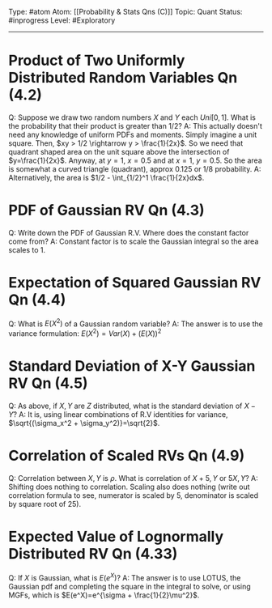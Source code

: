Type: #atom
Atom: [[Probability & Stats Qns (C)]]
Topic: Quant 
Status: #inprogress 
Level: #Exploratory 

----
# Product of Two Uniformly Distributed Random Variables Qn (4.2)

Q: Suppose we draw two random numbers $X$ and $Y$ each $Uni[0,1]$. What is the probability that their product is greater than $1/2$?
A: This actually doesn't need any knowledge of uniform PDFs and moments. Simply imagine a unit square. Then, $xy > 1/2 \rightarrow y > \frac{1}{2x}$. So we need that quadrant shaped area on the unit square above the intersection of   $y=\frac{1}{2x}$. Anyway, at $y=1$, $x=0.5$ and at $x=1$, $y=0.5$. So the area is somewhat a curved triangle (quadrant), approx 0.125 or 1/8 probability.
A: Alternatively, the area is $1/2 - \int_{1/2}^1 \frac{1}{2x}dx$.

# PDF of Gaussian RV Qn (4.3)

Q: Write down the PDF of Gaussian R.V. Where does the constant factor come from?
A: Constant factor is to scale the Gaussian integral so the area scales to 1.

# Expectation of Squared Gaussian RV Qn (4.4)

Q: What is $E(X^2)$ of a Gaussian random variable?
A: The answer is to use the variance formulation: $E(X^2)=Var(X)+(E(X))^2$

# Standard Deviation of X-Y Gaussian RV Qn (4.5)

Q: As above, if $X,Y$ are $Z$ distributed, what is the standard deviation of $X-Y$?
A: It is, using linear combinations of R.V identities for variance, $\sqrt{(\sigma_x^2 + \sigma_y^2)}=\sqrt{2}$.

# Correlation of Scaled RVs Qn (4.9)

Q: Correlation between $X,Y$ is $\rho$. What is correlation of $X+5,Y$ or $5X,Y$?
A: Shifting does nothing to correlation. Scaling also does nothing (write out correlation formula to see, numerator is scaled by 5, denominator is scaled by square root of 25).

# Expected Value of Lognormally Distributed RV Qn  (4.33)

Q: If $X$ is Gaussian, what is $E(e^X)$?
A: The answer is to use LOTUS, the Gaussian pdf and completing the square in the integral to solve, or using MGFs, which is $E(e^X)=e^{\sigma + \frac{1}{2}\mu^2}$.



